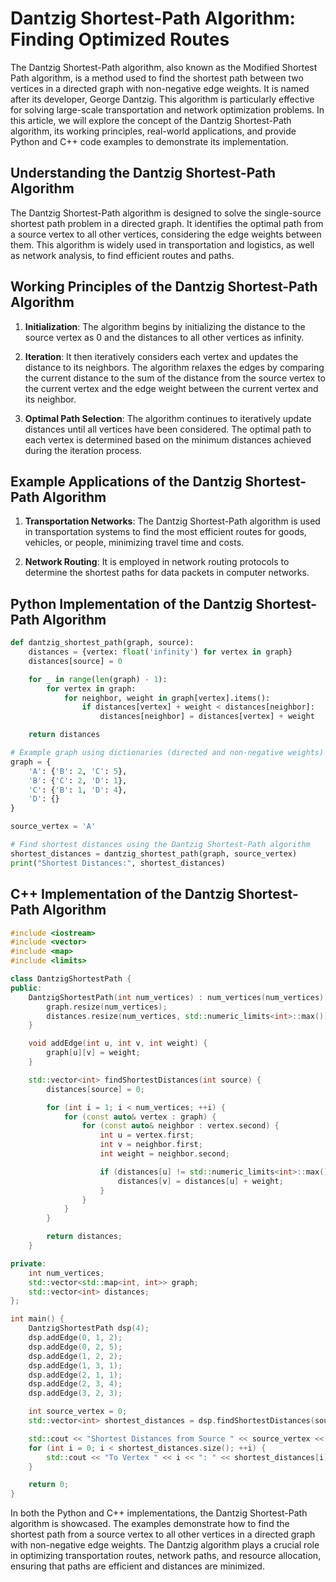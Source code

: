 # Dantzig Shortest-Path Algorithm: Finding Optimized Routes

The Dantzig Shortest-Path algorithm, also known as the Modified Shortest Path algorithm, is a method used to find the shortest path between two vertices in a directed graph with non-negative edge weights. It is named after its developer, George Dantzig. This algorithm is particularly effective for solving large-scale transportation and network optimization problems. In this article, we will explore the concept of the Dantzig Shortest-Path algorithm, its working principles, real-world applications, and provide Python and C++ code examples to demonstrate its implementation.

## Understanding the Dantzig Shortest-Path Algorithm

The Dantzig Shortest-Path algorithm is designed to solve the single-source shortest path problem in a directed graph. It identifies the optimal path from a source vertex to all other vertices, considering the edge weights between them. This algorithm is widely used in transportation and logistics, as well as network analysis, to find efficient routes and paths.

## Working Principles of the Dantzig Shortest-Path Algorithm

1. **Initialization**: The algorithm begins by initializing the distance to the source vertex as 0 and the distances to all other vertices as infinity.

2. **Iteration**: It then iteratively considers each vertex and updates the distance to its neighbors. The algorithm relaxes the edges by comparing the current distance to the sum of the distance from the source vertex to the current vertex and the edge weight between the current vertex and its neighbor.

3. **Optimal Path Selection**: The algorithm continues to iteratively update distances until all vertices have been considered. The optimal path to each vertex is determined based on the minimum distances achieved during the iteration process.

## Example Applications of the Dantzig Shortest-Path Algorithm

1. **Transportation Networks**: The Dantzig Shortest-Path algorithm is used in transportation systems to find the most efficient routes for goods, vehicles, or people, minimizing travel time and costs.

2. **Network Routing**: It is employed in network routing protocols to determine the shortest paths for data packets in computer networks.

## Python Implementation of the Dantzig Shortest-Path Algorithm

```python
def dantzig_shortest_path(graph, source):
    distances = {vertex: float('infinity') for vertex in graph}
    distances[source] = 0

    for _ in range(len(graph) - 1):
        for vertex in graph:
            for neighbor, weight in graph[vertex].items():
                if distances[vertex] + weight < distances[neighbor]:
                    distances[neighbor] = distances[vertex] + weight

    return distances

# Example graph using dictionaries (directed and non-negative weights)
graph = {
    'A': {'B': 2, 'C': 5},
    'B': {'C': 2, 'D': 1},
    'C': {'B': 1, 'D': 4},
    'D': {}
}

source_vertex = 'A'

# Find shortest distances using the Dantzig Shortest-Path algorithm
shortest_distances = dantzig_shortest_path(graph, source_vertex)
print("Shortest Distances:", shortest_distances)
```

## C++ Implementation of the Dantzig Shortest-Path Algorithm

```cpp
#include <iostream>
#include <vector>
#include <map>
#include <limits>

class DantzigShortestPath {
public:
    DantzigShortestPath(int num_vertices) : num_vertices(num_vertices) {
        graph.resize(num_vertices);
        distances.resize(num_vertices, std::numeric_limits<int>::max());
    }

    void addEdge(int u, int v, int weight) {
        graph[u][v] = weight;
    }

    std::vector<int> findShortestDistances(int source) {
        distances[source] = 0;

        for (int i = 1; i < num_vertices; ++i) {
            for (const auto& vertex : graph) {
                for (const auto& neighbor : vertex.second) {
                    int u = vertex.first;
                    int v = neighbor.first;
                    int weight = neighbor.second;

                    if (distances[u] != std::numeric_limits<int>::max() && distances[u] + weight < distances[v]) {
                        distances[v] = distances[u] + weight;
                    }
                }
            }
        }

        return distances;
    }

private:
    int num_vertices;
    std::vector<std::map<int, int>> graph;
    std::vector<int> distances;
};

int main() {
    DantzigShortestPath dsp(4);
    dsp.addEdge(0, 1, 2);
    dsp.addEdge(0, 2, 5);
    dsp.addEdge(1, 2, 2);
    dsp.addEdge(1, 3, 1);
    dsp.addEdge(2, 1, 1);
    dsp.addEdge(2, 3, 4);
    dsp.addEdge(3, 2, 3);

    int source_vertex = 0;
    std::vector<int> shortest_distances = dsp.findShortestDistances(source_vertex);

    std::cout << "Shortest Distances from Source " << source_vertex << ":" << std::endl;
    for (int i = 0; i < shortest_distances.size(); ++i) {
        std::cout << "To Vertex " << i << ": " << shortest_distances[i] << std::endl;
    }

    return 0;
}
```

In both the Python and C++ implementations, the Dantzig Shortest-Path algorithm is showcased. The examples demonstrate how to find the shortest path from a source vertex to all other vertices in a directed graph with non-negative edge weights. The Dantzig algorithm plays a crucial role in optimizing transportation routes, network paths, and resource allocation, ensuring that paths are efficient and distances are minimized.
